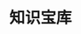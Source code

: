 # 知识宝库

<!-- ---
title: Blogging Like a Hacker
lang: en-US
home: true
heroImage: /gear.gif
heroText: 知识宝库
tagline: 如果学习不是为了装X的话，那便毫无意义了
actionText: 开始使用 →
actionLink: /install/
features:
  - title: 简洁至上
    details: 以 Markdown 为中心的项目结构，以最少的配置帮助你专注于写作。
  - title: Vue 驱动
    details: 享受 Vue + webpack 的开发体验，在 Markdown 中使用 Vue 组件，同时可以使用 Vue 来开发自定义主题。
  - title: 高性能
    details: VuePress 为每个页面预渲染生成静态的 HTML，同时在页面被加载的时候，将作为 SPA 运行。
    footer: MIT Licensed | Copyright © 2018-present Evan You
--- -->
